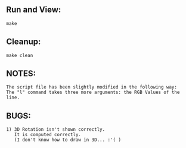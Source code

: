 Run and View:
-------------

```
make
```

Cleanup:
--------

```
make clean
```

NOTES:
------

```
The script file has been slightly modified in the following way:
The "l" command takes three more arguments: the RGB Values of the line.
```

BUGS:
-----

```
1) 3D Rotation isn't shown correctly.
   It is computed correctly.
   (I don't know how to draw in 3D... :'( )
```
 